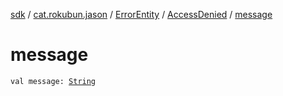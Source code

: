 [sdk](../../../index.md) / [cat.rokubun.jason](../../index.md) / [ErrorEntity](../index.md) / [AccessDenied](index.md) / [message](./message.md)

# message

`val message: `[`String`](https://kotlinlang.org/api/latest/jvm/stdlib/kotlin/-string/index.html)